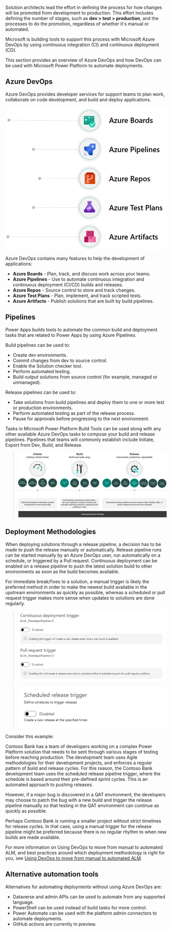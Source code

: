 Solution architects lead the effort in defining the process for how changes will be promoted from development to production. This effort includes defining the number of stages, such as **dev > test > production**, and the processes to do the promotion, regardless of whether it's manual or automated.

Microsoft is building tools to support this process with Microsoft Azure DevOps by using continuous integration (CI) and continuous deployment (CD).

This section provides an overview of Azure DevOps and how DevOps can be used with Microsoft Power Platform to automate deployments.

## Azure DevOps

Azure DevOps provides developer services for support teams to plan work, collaborate on code development, and build and deploy applications.

![Diagram that shows the collaboration in Azure DevOps.](../media/6-devops.png)

Azure DevOps contains many features to help the development of applications:

- **Azure Boards** - Plan, track, and discuss work across your teams.
- **Azure Pipelines** - Use to automate continuous integration and continuous deployment (CI/CD) builds and releases.
- **Azure Repos** - Source control to store and track changes.
- **Azure Test Plans** - Plan, implement, and track scripted tests.
- **Azure Artifacts** - Publish solutions that are built by build pipelines.

## Pipelines

Power Apps builds tools to automate the common build and deployment tasks that are related to Power Apps by using Azure Pipelines.

Build pipelines can be used to:

- Create dev environments.
- Commit changes from dev to source control.
- Enable the Solution checker tool.
- Perform automated testing.
- Build output solutions from source control (for example, managed or unmanaged).

Release pipelines can be used to:

- Take solutions from build pipelines and deploy them to one or more test or production environments.
- Perform automated testing as part of the release process.
- Pause for approvals before progressing to the next environment.

Tasks in Microsoft Power Platform Build Tools can be used along with any other available Azure DevOps tasks to compose your build and release pipelines. Pipelines that teams will commonly establish include Initiate, Export from Dev, Build, and Release.

> [![Diagram of Azure DevOps with Microsoft Power Platform.](../media/6-alm-devops.png)](../media/6-alm-devops.png#lightbox)

## Deployment Methodologies

When deploying solutions through a release pipeline, a decision has to be made to push the release manually or automatically. Release pipeline runs can be started manually by an Azure DevOps user, run automatically on a schedule, or triggered by a Pull request. Continuous deployment can be enabled on a release pipeline to push the latest solution build to other environments as soon as the build becomes available. 

For immediate break/fixes to a solution, a manual trigger is likely the preferred method in order to make the newest build available in the upstream environments as quickly as possible, whereas a scheduled or pull request trigger makes more sense when updates to solutions are done regularly. 

> [![Screenshot of release pipeline triggers continuous deployment and pull request triggers.](../media/6-release-triggers.png)](../media/6-release-triggers.png#lightbox)

> [![Screenshot of release pipeline triggers scheduled release trigger.](../media/6-release-triggers-2.png)](../media/6-release-triggers-2.png#lightbox)

Consider this example:

Contoso Bank has a team of developers working on a complex Power Platform solution that needs to be sent through various stages of testing before reaching production. The development team uses Agile methodologies for their development projects, and enforces a regular pattern of build and release cycles. For this reason, the Contoso Bank development team uses the scheduled release pipeline trigger, where the schedule is based around their pre-defined sprint cycles. This is an automated approach to pushing releases. 

However, if a major bug is discovered in a QAT environment, the developers may choose to patch the bug with a new build and trigger the release pipeline manually so that testing in the QAT environment can continue as quickly as possible. 

Perhaps Contoso Bank is running a smaller project without strict timelines for release cycles. In that case, using a manual trigger for the release pipeline might be preferred because there is no regular rhythm to when new builds are made available. 

For more information on Using DevOps to move from manual to automated ALM, and best practices around which deployment methodology is right for you, see [Using DevOps to move from manual to automated ALM](/power-platform/alm/use-devops-automated-alm/?azure-portal=true).

## Alternative automation tools

Alternatives for automating deployments without using Azure DevOps are:

- Dataverse and admin APIs can be used to automate from any supported language.
- PowerShell can be used instead of build tasks for more control.
- Power Automate can be used with the platform admin connectors to automate deployments.
- GitHub actions are currently in preview.